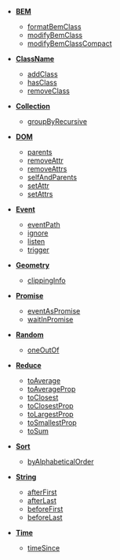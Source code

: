 * **[BEM](#bem)**
  * [formatBemClass](#formatbemclass)
  * [modifyBemClass](#modifybemclass)
  * [modifyBemClassCompact](#modifybemclasscompact)

* **[ClassName](#classname)**
  * [addClass](#addclass)
  * [hasClass](#hasclass)
  * [removeClass](#removeclass)

* **[Collection](#collection)**
  * [groupByRecursive](#groupbyrecursive)

* **[DOM](#dom)**
  * [parents](#parents)
  * [removeAttr](#removeattr)
  * [removeAttrs](#removeattrs)
  * [selfAndParents](#selfandparents)
  * [setAttr](#setattr)
  * [setAttrs](#setattrs)

* **[Event](#event)**
  * [eventPath](#eventpath)
  * [ignore](#ignore)
  * [listen](#listen)
  * [trigger](#trigger)

* **[Geometry](#geometry)**
  * [clippingInfo](#clippinginfo)

* **[Promise](#promise)**
  * [eventAsPromise](#eventaspromise)
  * [waitInPromise](#waitinpromise)

* **[Random](#random)**
  * [oneOutOf](#oneoutof)

* **[Reduce](#reduce)**
  * [toAverage](#toaverage)
  * [toAverageProp](#toaverageprop)
  * [toClosest](#toclosest)
  * [toClosestProp](#toclosestprop)
  * [toLargestProp](#tolargestprop)
  * [toSmallestProp](#tosmallestprop)
  * [toSum](#tosum)

* **[Sort](#sort)**
  * [byAlphabeticalOrder](#byalphabeticalorder)

* **[String](#string)**
  * [afterFirst](#afterfirst)
  * [afterLast](#afterlast)
  * [beforeFirst](#beforefirst)
  * [beforeLast](#beforelast)

* **[Time](#time)**
  * [timeSince](#timesince)


